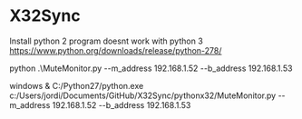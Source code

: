 # X32Sync

Install python 2 program doesnt work with python 3
https://www.python.org/downloads/release/python-278/

python .\MuteMonitor.py --m_address 192.168.1.52 --b_address 192.168.1.53


windows
& C:/Python27/python.exe c:/Users/jordi/Documents/GitHub/X32Sync/pythonx32/MuteMonitor.py --m_address 192.168.1.52 --b_address 192.168.1.53